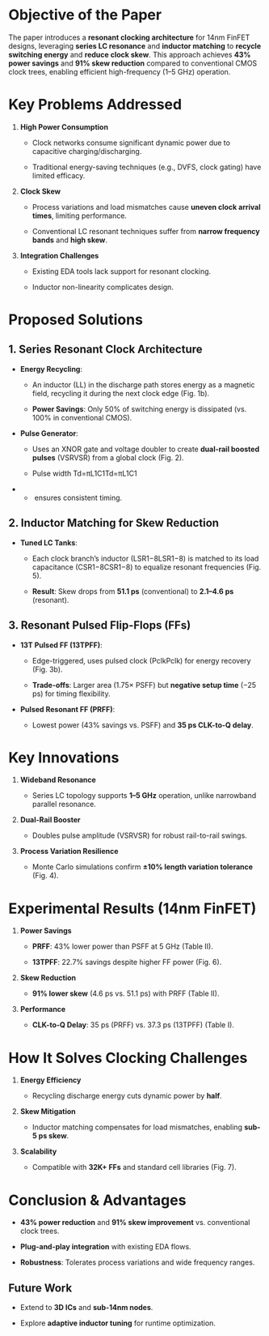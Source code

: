 
# Objective of the Paper

The paper introduces a **resonant clocking architecture** for 14nm FinFET designs, leveraging **series LC resonance** and **inductor matching** to **recycle switching energy** and **reduce clock skew**. This approach achieves **43% power savings** and **91% skew reduction** compared to conventional CMOS clock trees, enabling efficient high-frequency (1–5 GHz) operation.

# Key Problems Addressed

1. **High Power Consumption**
    
    - Clock networks consume significant dynamic power due to capacitive charging/discharging.
        
    - Traditional energy-saving techniques (e.g., DVFS, clock gating) have limited efficacy.
        
2. **Clock Skew**
    
    - Process variations and load mismatches cause **uneven clock arrival times**, limiting performance.
        
    - Conventional LC resonant techniques suffer from **narrow frequency bands** and **high skew**.
        
3. **Integration Challenges**
    
    - Existing EDA tools lack support for resonant clocking.
        
    - Inductor non-linearity complicates design.
        
# Proposed Solutions

## 1. Series Resonant Clock Architecture

- **Energy Recycling**:
    
    - An inductor (LL) in the discharge path stores energy as a magnetic field, recycling it during the next clock edge (Fig. 1b).
        
    - **Power Savings**: Only 50% of switching energy is dissipated (vs. 100% in conventional CMOS).
        
- **Pulse Generator**:
    
    - Uses an XNOR gate and voltage doubler to create **dual-rail boosted pulses** (VSRVSR​) from a global clock (Fig. 2).
        
    - Pulse width Td=πL1C1Td​=πL1​C1​
        

- - ​ ensures consistent timing.
        

## 2. Inductor Matching for Skew Reduction

- **Tuned LC Tanks**:
    
    - Each clock branch’s inductor (LSR1−8LSR1−8​) is matched to its load capacitance (CSR1−8CSR1−8​) to equalize resonant frequencies (Fig. 5).
        
    - **Result**: Skew drops from **51.1 ps** (conventional) to **2.1–4.6 ps** (resonant).
        

## 3. Resonant Pulsed Flip-Flops (FFs)

- **13T Pulsed FF (13TPFF)**:
    
    - Edge-triggered, uses pulsed clock (PclkPclk) for energy recovery (Fig. 3b).
        
    - **Trade-offs**: Larger area (1.75× PSFF) but **negative setup time** (−25 ps) for timing flexibility.
        
- **Pulsed Resonant FF (PRFF)**:
    
    - Lowest power (43% savings vs. PSFF) and **35 ps CLK-to-Q delay**.
        

# Key Innovations

1. **Wideband Resonance**
    
    - Series LC topology supports **1–5 GHz** operation, unlike narrowband parallel resonance.
        
2. **Dual-Rail Booster**
    
    - Doubles pulse amplitude (VSRVSR​) for robust rail-to-rail swings.
        
3. **Process Variation Resilience**
    
    - Monte Carlo simulations confirm **±10% length variation tolerance** (Fig. 4).
        

# Experimental Results (14nm FinFET)

1. **Power Savings**
    
    - **PRFF**: 43% lower power than PSFF at 5 GHz (Table II).
        
    - **13TPFF**: 22.7% savings despite higher FF power (Fig. 6).
        
2. **Skew Reduction**
    
    - **91% lower skew** (4.6 ps vs. 51.1 ps) with PRFF (Table II).
        
3. **Performance**
    
    - **CLK-to-Q Delay**: 35 ps (PRFF) vs. 37.3 ps (13TPFF) (Table I).
        

# How It Solves Clocking Challenges

1. **Energy Efficiency**
    
    - Recycling discharge energy cuts dynamic power by **half**.
        
2. **Skew Mitigation**
    
    - Inductor matching compensates for load mismatches, enabling **sub-5 ps skew**.
        
3. **Scalability**
    
    - Compatible with **32K+ FFs** and standard cell libraries (Fig. 7).
# Conclusion & Advantages

- **43% power reduction** and **91% skew improvement** vs. conventional clock trees.
    
- **Plug-and-play integration** with existing EDA flows.
    
- **Robustness**: Tolerates process variations and wide frequency ranges.
    

## Future Work

- Extend to **3D ICs** and **sub-14nm nodes**.
    
- Explore **adaptive inductor tuning** for runtime optimization.